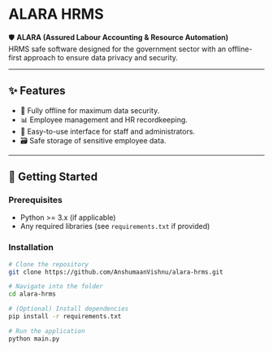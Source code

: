 # ALARA HRMS

🛡️ **ALARA (Assured Labour Accounting & Resource Automation)**  
HRMS safe software designed for the government sector with an offline-first approach to ensure data privacy and security.

---

## ✨ Features
- 🔐 Fully offline for maximum data security.
- 📊 Employee management and HR recordkeeping.
- 📝 Easy-to-use interface for staff and administrators.
- 🗃️ Safe storage of sensitive employee data.

---

## 🚀 Getting Started
### Prerequisites
- Python >= 3.x (if applicable)
- Any required libraries (see `requirements.txt` if provided)

### Installation
```bash
# Clone the repository
git clone https://github.com/AnshumaanVishnu/alara-hrms.git

# Navigate into the folder
cd alara-hrms

# (Optional) Install dependencies
pip install -r requirements.txt

# Run the application
python main.py
